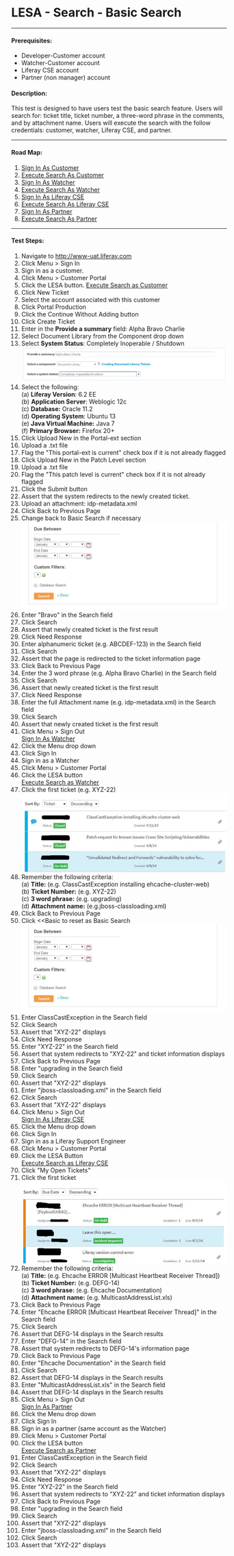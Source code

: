LESA - Search - Basic Search
============================
****
#### Prerequisites: ####
* Developer-Customer account
* Watcher-Customer account
* Liferay CSE account
* Partner (non manager) account


#### Description: ####
This test is designed to have users test the basic search feature. Users will search for: ticket title, ticket number, a three-word phrase in the comments, and by attachment name. Users will execute the search with the follow credentials: customer, watcher, Liferay CSE, and partner.

****
#### Road Map: ####
1. [Sign In As Customer](#SignInAsCustomer)
1. [Execute Search As Customer](#ExecuteSearchAsCustomer)
1. [Sign In As Watcher](#SignInAsWatcher)
1. [Execute Search As Watcher](#ExecuteSearchAsWatcher)
1. [Sign In As Liferay CSE](#SignInAsLiferayCSE)
1. [Execute Search As Liferay CSE](#ExecuteSearchAsLiferayCSE)
1. [Sign In As Partner](#SignInAsPartner)
1. [Execute Search As Partner](#ExecuteSearchAsPartner)

****

#### Test Steps: ####
1. <a href="#SignInAsCustomer" name="SignInAsCustomer"></a>Navigate to http://www-uat.liferay.com
1. Click Menu > Sign In
1. Sign in as a customer.
1. Click Menu > Customer Portal
1. Click the LESA button.
<a href="#ExecuteSearchAsCustomer" name="ExecuteSearchAsCustomer">Execute Search as Customer</a>
1. Click New Ticket
1. Select the account associated with this customer
1. Click Portal Production
1. Click the Continue Without Adding button
1. Click Create Ticket
1. Enter in the <b>Provide a summary</b> field: Alpha Bravo Charlie
1. Select Document Library from the Component drop down
1. Select <b>System Status</b>: Completely Inoperable / Shutdown    
![customer-creation01](../images/LESA-Search-Basic-Search/customer-creation01.png)
1. Select the following:    
	(a) **Liferay Version**:	 6.2 EE    
	(b) **Application Server**:	Weblogic 12c    
	(c) **Database:**			Oracle 11.2    
	(d) **Operating System**:	Ubuntu 13    
	(e) **Java Virtual Machine:**	Java 7    
	(f) **Primary Browser:**		Firefox 20+
1. Click Upload New in the Portal-ext section
1. Upload a .txt file
1. Flag the "This portal-ext is current" check box if it is not already flagged
1. Click Upload New in the Patch Level section
1. Upload a .txt file
1. Flag the "This patch level is current" check box if it is not already flagged
1. Click the Submit button
1. Assert that the system redirects to the newly created ticket.
1. Upload an attachment: idp-metadata.xml
1. Click Back to Previous Page
1. Change back to Basic Search if necessary    
![screenshot02](../images/LESA-Search-Basic-Search/screenshot02.jpg)
1. Enter "Bravo" in the Search field
1. Click Search
1. Assert that newly created ticket is the first result
1. Click Need Response
1. Enter alphanumeric ticket (e.g. ABCDEF-123) in the Search field
1. Click Search
1. Assert that the page is redirected to the ticket information page
1. Click Back to Previous Page
1. Enter the 3 word phrase (e.g. Alpha Bravo Charlie) in the Search field
1. Click Search
1. Assert that newly created ticket is the first result
1. Click Need Response
1. Enter the full Attachment name (e.g. idp-metadata.xml) in the Search field
1. Click Search
1. Assert that newly created ticket is the first result
1. Click Menu > Sign Out    
<a href="#SignInAsWatcher" name="SignInAsWatcher">Sign In As Watcher</a>
1. Click the Menu drop down
1. Click Sign In
1. Sign in as a Watcher
1. Click Menu > Customer Portal
1. Click the LESA button    
<a href="#ExecuteSearchAsWatcher" name="ExecuteSearchAsWatcher">Execute Search as Watcher</a>
1. Click the first ticket (e.g. XYZ-22)    
![screenshot03](../images/LESA-Search-Basic-Search/screenshot03.jpg)
1. Remember the following criteria:   
	(a) **Title:**	(e.g. ClassCastException installing ehcache-cluster-web)    
	(b) **Ticket Number:**	(e.g. XYZ-22)    
	(c) **3 word phrase:**	(e.g. upgrading)    
	(d) **Attachment name:**	(e.g.jboss-classloading.xml)
1. Click Back to Previous Page
1. Click <<Basic to reset as Basic Search    
![screenshot02](../images/LESA-Search-Basic-Search/screenshot02.jpg)
1. Enter ClassCastException in the Search field
1. Click Search
1. Assert that "XYZ-22" displays
1. Click Need Response
1. Enter "XYZ-22" in the Search field
1. Assert that system redirects to "XYZ-22" and ticket information displays
1. Click Back to Previous Page
1. Enter "upgrading in the Search field
1. Click Search
1. Assert that "XYZ-22" displays
1. Enter "jboss-classloading.xml" in the Search field
1. Click Search
1. Assert that "XYZ-22" displays
1. Click Menu > Sign Out    
<a href="#SignInAsLiferayCSE" name="SignInAsLiferayCSE">Sign In As Liferay CSE</a>
1. Click the Menu drop down
1. Click Sign In
1. Sign in as a Liferay Support Engineer
1. Click Menu > Customer Portal
1. Click the LESA Button    
<a href="#ExecuteSearchAsLiferayCSE" name="ExecuteSearchAsLiferayCSE">Execute Search as Liferay CSE</a>
1. Click "My Open Tickets"
1. Click the first ticket    
![screenshot04](../images/LESA-Search-Basic-Search/screenshot04.jpg)
1. Remember the following criteria:    
	(a) **Title:**	(e.g. Ehcache ERROR [Multicast Heartbeat Receiver Thread])    
	(b) **Ticket Number:**	(e.g. DEFG-14)    
	(c) **3 word phrase:**	(e.g. Ehcache Documentation)    
	(d) **Attachment name:**	(e.g. MulticastAddressList.xls)
1. Click Back to Previous Page
1. Enter "Ehcache ERROR [Multicast Heartbeat Receiver Thread]" in the Search field
1. Click Search
1. Assert that DEFG-14 displays in the Search results
1. Enter "DEFG-14" in the Search field
1. Assert that system redirects to DEFG-14's information page
1. Click Back to Previous Page
1. Enter "Ehcache Documentation" in the Search field
1. Click Search
1. Assert that DEFG-14 displays in the Search results
1. Enter "MulticastAddressList.xls" in the Search field
1. Assert that DEFG-14 displays in the Search results
1. Click Menu > Sign Out    
<a href="#SignInAsPartner" name="SignInAsPartner">Sign In As Partner</a>
1. Click the Menu drop down
1. Click Sign In
1. Sign in as a partner (same account as the Watcher)
1. Click Menu > Customer Portal
1. Click the LESA button    
<a href="#ExecuteSearchAsPartner" name="ExecuteSearchAsPartner">Execute Search as Partner</a>
1. Enter ClassCastException in the Search field
1. Click Search
1. Assert that "XYZ-22" displays
1. Click Need Response
1. Enter "XYZ-22" in the Search field
1. Assert that system redirects to "XYZ-22" and ticket information displays
1. Click Back to Previous Page
1. Enter "upgrading in the Search field
1. Click Search
1. Assert that "XYZ-22" displays
1. Enter "jboss-classloading.xml" in the Search field
1. Click Search
1. Assert that "XYZ-22" displays